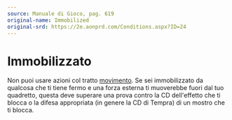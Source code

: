 ```yaml
---
source: Manuale di Gioco, pag. 619
original-name: Immobilized
original-srd: https://2e.aonprd.com/Conditions.aspx?ID=24
---
```


# Immobilizzato

Non puoi usare azioni col tratto [movimento](/tratti/movimento). Se sei
immobilizzato da qualcosa che ti tiene fermo e una forza esterna ti muoverebbe
fuori dal tuo quadretto, questa deve superare una prova contro la CD
dell'effetto che ti blocca o la difesa appropriata (in genere la CD di Tempra)
di un mostro che ti blocca.
